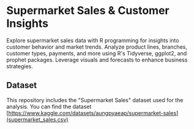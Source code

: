 # Supermarket Sales & Customer Insights
Explore supermarket sales data with R programming for insights into customer behavior and market trends. Analyze product lines, branches, customer types, payments, and more using R's Tidyverse, ggplot2, and prophet packages. Leverage visuals and forecasts to enhance business strategies.
## Dataset
This repository includes the "Supermarket Sales" dataset used for the analysis. You can find the dataset [https://www.kaggle.com/datasets/aungpyaeap/supermarket-sales](supermarket_sales.csv)
